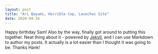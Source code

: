 ```yaml
---
layout: post
title: "Ari Qayumi, Horrible Cop, Launches Site"
date: 2020-09-26
---
```


Happy birthday Sam! Also by the way, finally got around to putting this together. Neat thing about it - powered by [Jekyll](http://jekyllrb.com), and I can use Markdown to author my posts. It actually is a lot easier than I thought it was going to be. Thanks Hank! 
